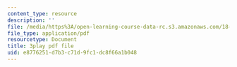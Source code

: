```yaml
---
content_type: resource
description: ''
file: /media/https%3A/open-learning-course-data-rc.s3.amazonaws.com/18-06sc-linear-algebra-fall-2011/e8776251d7b3c71d9fc1dc8f66a1b048_JibVXBElKL0.pdf
file_type: application/pdf
resourcetype: Document
title: 3play pdf file
uid: e8776251-d7b3-c71d-9fc1-dc8f66a1b048
---
```

